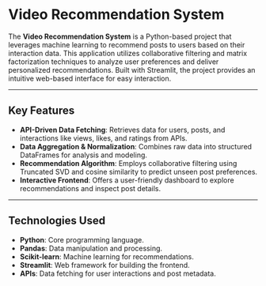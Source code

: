 # Video Recommendation System

The **Video Recommendation System** is a Python-based project that leverages machine learning to recommend posts to users based on their interaction data. This application utilizes collaborative filtering and matrix factorization techniques to analyze user preferences and deliver personalized recommendations. Built with Streamlit, the project provides an intuitive web-based interface for easy interaction.

---

## Key Features

- **API-Driven Data Fetching**: Retrieves data for users, posts, and interactions like views, likes, and ratings from APIs.
- **Data Aggregation & Normalization**: Combines raw data into structured DataFrames for analysis and modeling.
- **Recommendation Algorithm**: Employs collaborative filtering using Truncated SVD and cosine similarity to predict unseen post preferences.
- **Interactive Frontend**: Offers a user-friendly dashboard to explore recommendations and inspect post details.

---

## Technologies Used

- **Python**: Core programming language.
- **Pandas**: Data manipulation and processing.
- **Scikit-learn**: Machine learning for recommendations.
- **Streamlit**: Web framework for building the frontend.
- **APIs**: Data fetching for user interactions and post metadata.
